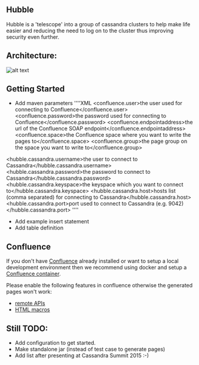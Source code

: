 ## Hubble
Hubble is a 'telescope' into a group of cassandra clusters to help make life easier and reducing the need to log on to the cluster thus improving security even further.   



## Architecture:

![alt text](https://github.com/Supernova-Team/hubble/blob/master/doc/hubble.jpg)


## Getting Started

- Add maven parameters
''''XML
<confluence.user>the user used for connecting to Confluence</confluence.user>
<confluence.password>the password used for connecting to Confluence</confluence.password>
<confluence.endpointaddress>the url of the Confluence SOAP endpoint</confluence.endpointaddress>
<confluence.space>the Confluence space where you want to write the pages to</confluence.space>
<confluence.group>the page group on the space you want to write to</confluence.group>

<hubble.cassandra.username>the user to connect to Cassandra</hubble.cassandra.username>
<hubble.cassandra.password>the password to connect to Cassandra</hubble.cassandra.password>
<hubble.cassandra.keyspace>the keyspace which you want to connect to</hubble.cassandra.keyspace>
<hubble.cassandra.host>hosts list (comma separated) for connecting to Cassandra</hubble.cassandra.host>
<hubble.cassandra.port>port used to connect to Cassandra (e.g. 9042)</hubble.cassandra.port>
''''
- Add example insert statement
- Add table definition





## Confluence 

If you don't have [Confluence](https://www.atlassian.com/software/confluence) already installed or want to setup a local development environment then we recommend using docker and setup a [Confluence container](https://hub.docker.com/r/cptactionhank/atlassian-confluence/). 

Please enable the following features in confluence otherwise the generated pages won't work: 

- [remote APIs](https://confluence.atlassian.com/display/DOC/Enabling+the+Remote+API)
- [HTML macros](https://confluence.atlassian.com/display/DOC/HTML+Macro) 


## Still TODO:
- Add configuration to get started.
- Make standalone jar (instead of test case to generate pages)
- Add list after presenting at Cassandra Summit 2015 :-)

